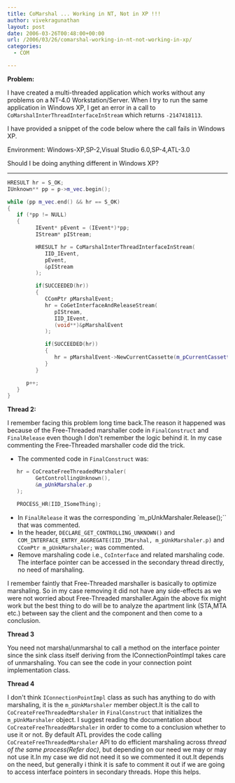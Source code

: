 ```yaml
---
title: CoMarshal ... Working in NT, Not in XP !!!
author: vivekragunathan
layout: post
date: 2006-03-26T00:48:00+00:00
url: /2006/03/26/comarshal-working-in-nt-not-working-in-xp/
categories:
  - COM

---
```

**Problem:**

   I have created a multi-threaded application which works without any problems on a NT-4.0 Workstation/Server. When I try to run the same application in Windows XP, I get an error in a call to `CoMarshalInterThreadInterfaceInStream` which returns `-2147418113`.

   I have provided a snippet of the code below where the call fails in Windows XP.

   Environment: Windows-XP,SP-2,Visual Studio 6.0,SP-4,ATL-3.0

   Should I be doing anything different in Windows XP?

***

```cpp
HRESULT hr = S_OK;
IUnknown** pp = p->m_vec.begin();

while (pp m_vec.end() && hr == S_OK)
{
   if (*pp != NULL)
   {
         IEvent* pEvent = (IEvent*)*pp;
         IStream* pIStream;

         HRESULT hr = CoMarshalInterThreadInterfaceInStream(
            IID_IEvent,
            pEvent,
            &pIStream
         );

         if(SUCCEEDED(hr))
         {
            CComPtr pMarshalEvent;
            hr = CoGetInterfaceAndReleaseStream(
               pIStream,
               IID_IEvent,
               (void**)&pMarshalEvent
            );

            if(SUCCEEDED(hr))
            {
               hr = pMarshalEvent->NewCurrentCassette(m_pCurrentCassette, m_setBy);
            }
         }

      p++;
   }
}
```

**Thread 2:**

I remember facing this problem long time back.The reason it happened was because of the Free-Threaded marshaller code in `FinalConstruct` and `FinalRelease` even though I don't remember the logic behind it. In my case commenting the Free-Threaded marshaller code did the trick.

- The commented code in `FinalConstruct` was:

```cpp
   hr = CoCreateFreeThreadedMarshaler(
         GetControllingUnknown(),
         &m_pUnkMarshaler.p
   );

   PROCESS_HR(IID_ISomeThing);
```

- In `FinalRelease` it was the corresponding `m_pUnkMarshaler.Release();`` that was commented.
- In the header, `DECLARE_GET_CONTROLLING_UNKNOWN()` and `COM_INTERFACE_ENTRY_AGGREGATE(IID_IMarshal, m_pUnkMarshaler.p)` and `CComPtr m_pUnkMarshaler;` was commented.
- Remove marshaling code i.e., `CoInterface` and related marshaling code. The interface pointer can be accessed in the secondary thread directly, no need of marshaling.

I remember faintly that Free-Threaded marshaller is basically to optimize marshaling. So in my case removing it did not have any side-effects as we were not worried about Free-Threaded marshaller.Again the above fix might work but the best thing to do will be to analyze the apartment link (STA,MTA etc.) between say the client and the component and then come to a conclusion.

**Thread 3**

You need not marshal/unmarshal to call a method on the interface pointer since the sink class itself deriving from the IConnectionPointImpl takes care of unmarshaling. You can see the code in your connection point implementation class.

**Thread 4**

I don't think `IConnectionPointImpl` class as such has anything to do with marshaling, it is the `m_pUnkMarshaler` member object.It is the call to `CoCreateFreeThreadedMarshaler` in `FinalConstruct` that initializes the `m_pUnkMarshaler` object. I suggest reading the documentation about `CoCreateFreeThreadedMarshaler` in order to come to a conclusion whether to use it or not. By default ATL provides the code calling `CoCreateFreeThreadedMarshaler` API to do efficient marshaling across *thread of the same process(Refer doc)*, but depending on our need we may or may not use it.In my case we did not need it so we commented it out.It depends on the need, but generally i think it is safe to comment it out if we are going to access interface pointers in secondary threads. Hope this helps.
